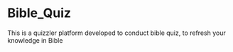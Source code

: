 # Bible_Quiz
This is a quizzler platform developed to conduct bible quiz, to refresh your knowledge in Bible
